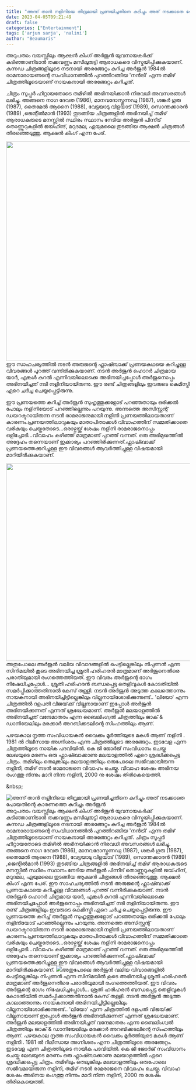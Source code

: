 ```yaml
---
title: "അന്ന് താൻ നളിനിയെ തീവ്രമായി പ്രണയിച്ചതിനെ കുറിച്ചും അത് നടക്കാതെ പോയതിന്റെ കാരണത്തെ കുറിച്ചും അർജുൻ"
date: 2023-04-05T09:21:49
draft: false
categories: ["Entertainment"]
tags: ['arjun sarja', 'nalini']
author: "Beaumaris"
---
```


അറുപതാം വയസ്സിലും ആക്ഷൻ കിംഗ് അർജുൻ യുവനായകർക്ക് കടിഞ്ഞാണിടാൻ തക്കവണ്ണം മസിലുരുട്ടി ആരാധകരെ വിസ്മയിപ്പിക്കുകയാണ്. കന്നഡ ചിത്രങ്ങളിലൂടെ നടനായി അരങ്ങേറ്റം കുറിച്ച അർജുൻ 1984ൽ രാമനാരായണന്റെ സംവിധാനത്തിൽ പുറത്തിറങ്ങിയ 'നൻട്രി' എന്ന തമിഴ് ചിത്രത്തിലൂടെയാണ് നായകനായി അരങ്ങേറ്റം കുറിച്ചത്.

ചിത്രം സൂപ്പർ ഹിറ്റായതോടെ തമിഴിൽ അഭിനയിക്കാൻ നിരവധി അവസരങ്ങൾ ലഭിച്ചു. അങ്ങനെ നാഗ ദേവത (1986), മാനവദോസ്തുന്നഡു (1987), ശങ്കർ ഗുരു (1987), തൈമേൽ ആനൈ (1988), വേട്ടയാടു വിളയാട് (1989), സൊന്തക്കാരൻ (1989) ,ജെന്റിൽമാൻ (1993) തുടങ്ങിയ ചിത്രങ്ങളിൽ അഭിനയിച്ച് തമിഴ് ആരാധകരുടെ മനസ്സിൽ സ്ഥിരം സ്ഥാനം നേടിയ അർജുൻ പിന്നീട് തൊണ്ണൂറുകളിൽ ജയ്ഹിന്ദ്, മറുദമല, ഏയുമലൈ തുടങ്ങിയ ആക്ഷൻ ചിത്രങ്ങൾ തിരഞ്ഞെടുത്തു. ആക്ഷൻ കിംഗ് എന്ന പേര്.

<img class="size-large wp-image-390327 aligncenter" src="https://cdn.boolokam.com/articles/2023/04/dqdfff-1024x768.jpg" alt="" width="800" height="600" />ഈ സാഹചര്യത്തിൽ നടൻ അരുജന്റെ ഫ്ലാഷ്ബാക്ക് പ്രണയകഥയെ കുറിച്ചുള്ള വിവരങ്ങൾ പുറത്ത് വന്നിരിക്കുകയാണ്. നടൻ അർജുൻ ഹൊറർ ചിത്രമായ യാർ, എങ്കൾ കുറൽ എന്നിവയിലൊക്കെ അഭിനയിച്ചപ്പോൾ അർജുനൊപ്പം അഭിനയിച്ചത് നടി നളിനിയായിരുന്നു. ഈ രണ്ട് ചിത്രങ്ങളിലും ഇവരുടെ കെമിസ്ട്രി ഏറെ ചർച്ച ചെയ്യപ്പെട്ടിരുന്നു.

ഈ പ്രണയത്തെ കുറിച്ച് അർജുൻ സുഹൃത്തുക്കളോട് പറഞ്ഞതായും ഒരിക്കൽ പോലും നളിനിയോട് പറഞ്ഞില്ലെന്നും പറയുന്നു. അന്നത്തെ അസിസ്റ്റന്റ് ഡയറക്ടറായിരുന്ന നടൻ രാമരാജനുമായി നളിനി പ്രണയത്തിലായതാണ് കാരണം.പ്രണയത്തിലാവുകയും മാതാപിതാക്കൾ വിവാഹത്തിന് സമ്മതിക്കാതെ വരികയും ചെയ്തതോടെ...ഒരാഴ്ചയ്ക്ക് ശേഷം നളിനി രാമരാജനൊപ്പം ഒളിച്ചോടി...വിവാഹം കഴിഞ്ഞ് മാത്രമാണ് പുറത്ത് വന്നത്. ഒരു അഭിമുഖത്തിൽ അദ്ദേഹം തന്നെയാണ് ഇക്കാര്യം പറഞ്ഞിരിക്കുന്നത്.ഫ്ലാഷ്ബാക്ക് പ്രണയത്തെക്കുറിച്ചുള്ള ഈ വിവരങ്ങൾ ആവർത്തിച്ചുള്ള വിഷയമായി മാറിയിരിക്കുകയാണ്.

<img class="size-full wp-image-390328 aligncenter" src="https://cdn.boolokam.com/articles/2023/04/wgggggg.png" alt="" width="720" height="540" />അതുപോലെ അർജുൻ വലിയ വിവാദങ്ങളിൽ പെട്ടില്ലെങ്കിലും നിപുണൻ എന്ന സിനിമയിൽ കൂടെ അഭിനയിച്ച ശ്രുതി ഹരിഹരൻ മാത്രമാണ് അർജുനെതിരെ പരാതിയുമായി രംഗത്തെത്തിയത്. ഈ വിവരം അർജുന്റെ ഭാഗം നിഷേധിച്ചപ്പോൾ... ശ്രുതി ഹരിഹരൻ ബന്ധപ്പെട്ട തെളിവുകൾ കോടതിയിൽ സമർപ്പിക്കാത്തതിനാൽ കേസ് തള്ളി. നടൻ അർജുൻ അടുത്ത കാലത്തൊന്നും നായകനായി അഭിനയിച്ചിട്ടില്ലെങ്കിലും വില്ലനായിശോഭിക്കുന്നുണ്ട്.. 'ലിയോ' എന്ന ചിത്രത്തിൽ ദളപതി വിജയ്‌ക്ക് വില്ലനായാണ് ഇപ്പോൾ അർജുൻ അഭിനയിക്കുന്നത് എന്നത് ശ്രദ്ധേയമാണ്. അർജുൻ മലയാളത്തിൽ അഭിനയിച്ചത് വന്ദേമാതരം എന്ന ബൈലിംഗ്വൽ ചിത്രത്തിലും ജാക് &amp; ഡാനിയേലിലും മരക്കാർ അറബിക്കടലിന്റെ സിംഹത്തിലും ആണ്.

പഴയകാല നൃത്ത സംവിധായകൻ വൈക്കം മൂർത്തിയുടെ മകൾ ആണ് നളിനി . 1981 ൽ റിലീസായ അഗ്നിശരം എന്ന ചിത്രത്തിലൂടെ അരങ്ങേറ്റം. ഇടവേള എന്ന ചിത്രത്തിലൂടെ നായിക പദവിയിൽ. കെ ജി ജോർജ് സംവിധാനം ചെയ്ത ലേഖയുടെ മരണം ഒരു ഫ്ലാഷ്ബാക്കാണു മലയാളത്തിൽ ഏറെ ശ്രദ്ധിക്കപ്പെട്ട ചിത്രം. തമിഴിലും തെലുങ്കിലും മലയാളത്തിലും ഒരുപോലെ സജീവമായിരുന്ന നളിനി, തമിഴ് നടൻ രാമരാജനെ വിവാഹം ചെയ്തു. വിവാഹ ശേഷം അഭിനയ രംഗത്തു നിന്നും മാറി നിന്ന നളിനി, 2000 നു ശേഷം തിരികെയെത്തി.

&amp;nbsp;


![അന്ന് താൻ നളിനിയെ തീവ്രമായി പ്രണയിച്ചതിനെ കുറിച്ചും അത് നടക്കാതെ പോയതിന്റെ കാരണത്തെ കുറിച്ചും അർജുൻ](https://cdn.boolokam.com/articles/2023/04/dqdfff-1024x768.jpg)അറുപതാം വയസ്സിലും ആക്ഷൻ കിംഗ് അർജുൻ യുവനായകർക്ക് കടിഞ്ഞാണിടാൻ തക്കവണ്ണം മസിലുരുട്ടി ആരാധകരെ വിസ്മയിപ്പിക്കുകയാണ്. കന്നഡ ചിത്രങ്ങളിലൂടെ നടനായി അരങ്ങേറ്റം കുറിച്ച അർജുൻ 1984ൽ രാമനാരായണന്റെ സംവിധാനത്തിൽ പുറത്തിറങ്ങിയ 'നൻട്രി' എന്ന തമിഴ് ചിത്രത്തിലൂടെയാണ് നായകനായി അരങ്ങേറ്റം കുറിച്ചത്. ചിത്രം സൂപ്പർ ഹിറ്റായതോടെ തമിഴിൽ അഭിനയിക്കാൻ നിരവധി അവസരങ്ങൾ ലഭിച്ചു. അങ്ങനെ നാഗ ദേവത (1986), മാനവദോസ്തുന്നഡു (1987), ശങ്കർ ഗുരു (1987), തൈമേൽ ആനൈ (1988), വേട്ടയാടു വിളയാട് (1989), സൊന്തക്കാരൻ (1989) ,ജെന്റിൽമാൻ (1993) തുടങ്ങിയ ചിത്രങ്ങളിൽ അഭിനയിച്ച് തമിഴ് ആരാധകരുടെ മനസ്സിൽ സ്ഥിരം സ്ഥാനം നേടിയ അർജുൻ പിന്നീട് തൊണ്ണൂറുകളിൽ ജയ്ഹിന്ദ്, മറുദമല, ഏയുമലൈ തുടങ്ങിയ ആക്ഷൻ ചിത്രങ്ങൾ തിരഞ്ഞെടുത്തു. ആക്ഷൻ കിംഗ് എന്ന പേര്. ഈ സാഹചര്യത്തിൽ നടൻ അരുജന്റെ ഫ്ലാഷ്ബാക്ക് പ്രണയകഥയെ കുറിച്ചുള്ള വിവരങ്ങൾ പുറത്ത് വന്നിരിക്കുകയാണ്. നടൻ അർജുൻ ഹൊറർ ചിത്രമായ യാർ, എങ്കൾ കുറൽ എന്നിവയിലൊക്കെ അഭിനയിച്ചപ്പോൾ അർജുനൊപ്പം അഭിനയിച്ചത് നടി നളിനിയായിരുന്നു. ഈ രണ്ട് ചിത്രങ്ങളിലും ഇവരുടെ കെമിസ്ട്രി ഏറെ ചർച്ച ചെയ്യപ്പെട്ടിരുന്നു. ഈ പ്രണയത്തെ കുറിച്ച് അർജുൻ സുഹൃത്തുക്കളോട് പറഞ്ഞതായും ഒരിക്കൽ പോലും നളിനിയോട് പറഞ്ഞില്ലെന്നും പറയുന്നു. അന്നത്തെ അസിസ്റ്റന്റ് ഡയറക്ടറായിരുന്ന നടൻ രാമരാജനുമായി നളിനി പ്രണയത്തിലായതാണ് കാരണം.പ്രണയത്തിലാവുകയും മാതാപിതാക്കൾ വിവാഹത്തിന് സമ്മതിക്കാതെ വരികയും ചെയ്തതോടെ...ഒരാഴ്ചയ്ക്ക് ശേഷം നളിനി രാമരാജനൊപ്പം ഒളിച്ചോടി...വിവാഹം കഴിഞ്ഞ് മാത്രമാണ് പുറത്ത് വന്നത്. ഒരു അഭിമുഖത്തിൽ അദ്ദേഹം തന്നെയാണ് ഇക്കാര്യം പറഞ്ഞിരിക്കുന്നത്.ഫ്ലാഷ്ബാക്ക് പ്രണയത്തെക്കുറിച്ചുള്ള ഈ വിവരങ്ങൾ ആവർത്തിച്ചുള്ള വിഷയമായി മാറിയിരിക്കുകയാണ്. ![](https://cdn.boolokam.com/articles/2023/04/wgggggg.png)അതുപോലെ അർജുൻ വലിയ വിവാദങ്ങളിൽ പെട്ടില്ലെങ്കിലും നിപുണൻ എന്ന സിനിമയിൽ കൂടെ അഭിനയിച്ച ശ്രുതി ഹരിഹരൻ മാത്രമാണ് അർജുനെതിരെ പരാതിയുമായി രംഗത്തെത്തിയത്. ഈ വിവരം അർജുന്റെ ഭാഗം നിഷേധിച്ചപ്പോൾ... ശ്രുതി ഹരിഹരൻ ബന്ധപ്പെട്ട തെളിവുകൾ കോടതിയിൽ സമർപ്പിക്കാത്തതിനാൽ കേസ് തള്ളി. നടൻ അർജുൻ അടുത്ത കാലത്തൊന്നും നായകനായി അഭിനയിച്ചിട്ടില്ലെങ്കിലും വില്ലനായിശോഭിക്കുന്നുണ്ട്.. 'ലിയോ' എന്ന ചിത്രത്തിൽ ദളപതി വിജയ്‌ക്ക് വില്ലനായാണ് ഇപ്പോൾ അർജുൻ അഭിനയിക്കുന്നത് എന്നത് ശ്രദ്ധേയമാണ്. അർജുൻ മലയാളത്തിൽ അഭിനയിച്ചത് വന്ദേമാതരം എന്ന ബൈലിംഗ്വൽ ചിത്രത്തിലും ജാക് & ഡാനിയേലിലും മരക്കാർ അറബിക്കടലിന്റെ സിംഹത്തിലും ആണ്. പഴയകാല നൃത്ത സംവിധായകൻ വൈക്കം മൂർത്തിയുടെ മകൾ ആണ് നളിനി . 1981 ൽ റിലീസായ അഗ്നിശരം എന്ന ചിത്രത്തിലൂടെ അരങ്ങേറ്റം. ഇടവേള എന്ന ചിത്രത്തിലൂടെ നായിക പദവിയിൽ. കെ ജി ജോർജ് സംവിധാനം ചെയ്ത ലേഖയുടെ മരണം ഒരു ഫ്ലാഷ്ബാക്കാണു മലയാളത്തിൽ ഏറെ ശ്രദ്ധിക്കപ്പെട്ട ചിത്രം. തമിഴിലും തെലുങ്കിലും മലയാളത്തിലും ഒരുപോലെ സജീവമായിരുന്ന നളിനി, തമിഴ് നടൻ രാമരാജനെ വിവാഹം ചെയ്തു. വിവാഹ ശേഷം അഭിനയ രംഗത്തു നിന്നും മാറി നിന്ന നളിനി, 2000 നു ശേഷം തിരികെയെത്തി. &nbsp;
